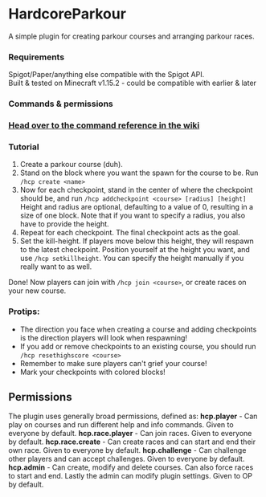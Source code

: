 # HardcoreParkour
A simple plugin for creating parkour courses and arranging parkour races.

### Requirements
Spigot/Paper/anything else compatible with the Spigot API.<br>
Built & tested on Minecraft v1.15.2 - could be compatible with earlier & later

### Commands & permissions
### [Head over to the command reference in the wiki](https://github.com/SondreKindem/HardcoreParkour/wiki/Command-reference)

### Tutorial
1. Create a parkour course (duh).
2. Stand on the block where you want the spawn for the course to be. Run `/hcp create <name>`
3. Now for each checkpoint, stand in the center of where the checkpoint should be, and run `/hcp addcheckpoint <course> [radius] [height]` Height and radius are optional, defaulting to a value of 0, resulting in a size of one block. Note that if you want to specify a radius, you also have to provide the height.
4. Repeat for each checkpoint. The final checkpoint acts as the goal.
5. Set the kill-height. If players move below this height, they will respawn to the latest checkpoint. Position yourself at the height you want, and use `/hcp setkillheight`. You can specify the height manually if you really want to as well.

Done! Now players can join with `/hcp join <course>`, or create races on your new course.

### Protips:
* The direction you face when creating a course and adding checkpoints is the direction players will look when respawning!
* If you add or remove checkpoints to an existing course, you should run `/hcp resethighscore <course>`
* Remember to make sure players can't grief your course!
* Mark your checkpoints with colored blocks!


## Permissions
The plugin uses generally broad permissions, defined as:
**hcp.player** - Can play on courses and run different help and info commands. Given to everyone by default.
**hcp.race.player** - Can join races. Given to everyone by default.
**hcp.race.create** - Can create races and can start and end their own race. Given to everyone by default.
**hcp.challenge** - Can challenge other players and can accept challenges. Given to everyone by default.
**hcp.admin** - Can create, modify and delete courses. Can also force races to start and end. Lastly the admin can modify plugin settings. Given to OP by default.
